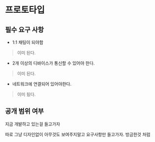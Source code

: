 프로토타입 
===

필수 요구 사항
---

- 1:1 채팅이 되야함
> 이미 된다.

- 2개 이상의 디바이스가 통신할 수 있어야 한다.
> 이미 된다.

- 네트워크에 연결되어 있어야한다.
> 이미 됬다.

공개 범위 여부
---

지금 개발하고 있는걸 들고가자

따로 그냥 디자인없이 아무것도 보여주지말고 요구사항만 들고가자. 방금한것 처럼 
